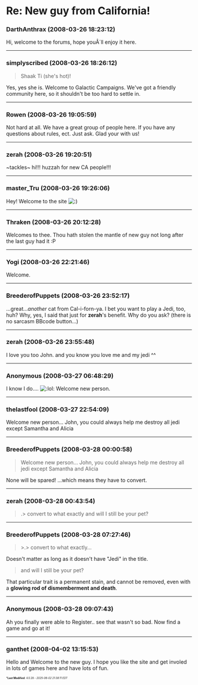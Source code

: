 # Re: New guy from California!

### **DarthAnthrax** (2008-03-26 18:23:12)

Hi, welcome to the forums, hope youÂ´ll enjoy it here.

---

### **simplyscribed** (2008-03-26 18:26:12)

> Shaak Ti (she&#39;s hot)!

Yes, yes she is.
Welcome to Galactic Campaigns. We've got a friendly community here, so it shouldn't be too hard to settle in.

---

### **Rowen** (2008-03-26 19:05:59)

Not hard at all. We have a great group of people here. If you have any questions about rules, ect. Just ask. Glad your with us!

---

### **zerah** (2008-03-26 19:20:51)

~tackles~ hi!!! huzzah for new CA people!!!

---

### **master_Tru** (2008-03-26 19:26:06)

Hey! Welcome to the site <!-- s:) -->![:)](https://i.ibb.co/8LPNcWCM/icon-e-smile.gif)<!-- s:) -->

---

### **Thraken** (2008-03-26 20:12:28)

Welcomes to thee. Thou hath stolen the mantle of new guy not long after the last guy had it :P

---

### **Yogi** (2008-03-26 22:21:46)

Welcome.

---

### **BreederofPuppets** (2008-03-26 23:52:17)

...great...*another* cat from Cal-i-forn-ya. I bet you want to play a Jedi, too, huh?
Why, yes, I said that just for **zerah**'s benefit. Why do you ask?
(there is no sarcasm BBcode button...)

---

### **zerah** (2008-03-26 23:55:48)

I love you too John. and you know you love me and my jedi ^^

---

### **Anonymous** (2008-03-27 06:48:29)

I know I do.... <!-- s:lol: -->![:lol:](https://i.ibb.co/4wBjw6T4/icon-lol.gif)<!-- s:lol: -->
Welcome new person.

---

### **thelastfool** (2008-03-27 22:54:09)

Welcome new person... John, you could always help me destroy all jedi except Samantha and Alicia

---

### **BreederofPuppets** (2008-03-28 00:00:58)

> Welcome new person&#8230; John, you could always help me destroy all jedi except Samantha and Alicia

None will be spared!
...which means they have to convert.

---

### **zerah** (2008-03-28 00:43:54)

>.> convert to what exactly and will I still be your pet?

---

### **BreederofPuppets** (2008-03-28 07:27:46)

> &gt;.&gt; convert to what exactly&#8230;

Doesn't matter as long as it doesn't have "Jedi" in the title.
> and will I still be your pet?

That particular trait is a permanent stain, and cannot be removed, even with a **glowing rod of dismemberment and death**.

---

### **Anonymous** (2008-03-28 09:07:43)

Ah you finally were able to Register.. see that wasn't so bad. Now find a game and go at it!

---

### **ganthet** (2008-04-02 13:15:53)

Hello and Welcome to the new guy. I hope you like the site and get involed in lots of games here and have lots of fun.



<span style="font-size: 0.5em;">***Last Modified**: 4.0.28 - *2025-06-02 21:38:11 EDT*</span>